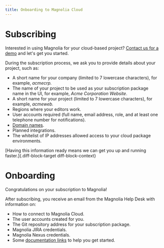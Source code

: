 ```yaml
---
title: Onboarding to Magnolia Cloud
---
```


[](!toc)

# Subscribing

Interested in using Magnolia for your cloud-based project? [Contact us for a demo](https://www.magnolia-cms.com/try.html) and let's get you started.

During the subscription process, we ask you to provide details about your project, such as:

* A short name for your company (limited to 7 lowercase characters), for example, *acmecrp.*
* The name of your project to be used as your subscription package name in the UI, for example, *Acme Corporation Website*.
* A short name for your project (limited to 7 lowercase characters), for example, *acmeweb.*
* Regions where your editors work.
* User accounts required (full name, email address, role, and at least one telephone number for notifications).
* [Domain names](/Magnolia+Cloud/Onboarding+to+Magnolia+Cloud/Cloud+domains+and+certificates).
* Planned integrations.
* The whitelist of IP addresses allowed access to your cloud package environments.

[Having this information ready means we can get you up and running faster.]{.diff-block-target diff-block-context}

# Onboarding

Congratulations on your subscription to Magnolia!

After subscribing, you receive an email from the Magnolia Help Desk with information on:

* How to connect to Magnolia Cloud.
* The user accounts created for you.
* The Git repository address for your subscription package.
* Magnolia JIRA credentials.
* Magnolia Nexus credentials.
* Some [documentation links](/Magnolia+Cloud) to help you get started.




<!-- Original Confluence content:

<p class="auto-cursor-target"><ac:structured-macro ac:name="toc" ac:schema-version="1" ac:macro-id="acf4d39e-a469-4c4a-a6fd-4f3c873b2a6f" /></p><h2>Subscribing</h2><p>Interested in using Magnolia for your cloud-based project? <a href="https://www.magnolia-cms.com/try.html"><ac:inline-comment-marker ac:ref="6b61bccf-ee83-4cc9-8ebf-19b5a8560d40">Contact us for a demo</ac:inline-comment-marker></a>&nbsp;and let's get you started.&nbsp;</p><p>During the subscription process, we ask you to provide details about your project, <ac:inline-comment-marker ac:ref="410a64eb-265d-4a42-8642-6fe4f37a9a34">such&nbsp;as:</ac:inline-comment-marker>&nbsp;</p><ul class="diff-block-target diff-block-context"><li>A short name for your company (limited to 7 lowercase characters), for example,&nbsp;<em>acmecrp.</em></li><li>The name of your project to be used as your subscription package name in the UI, for example, <em>Acme Corporation Website</em>.</li><li>A short name for your&nbsp;project (limited to 7 lowercase characters), for example,&nbsp;<em>acmeweb.</em></li><li>Regions where your editors work.</li><li>User accounts required (full name, email address, role, and at least one telephone number for notifications).</li><li><ac:link><ri:page ri:content-title="Cloud domains and certificates" /><ac:plain-text-link-body><![CDATA[Domain names]]></ac:plain-text-link-body></ac:link>.</li><li>Planned integrations.&nbsp;</li><li>The whitelist of IP addresses allowed access to your cloud package environments.</li></ul><p class="diff-block-target diff-block-context">Having this information ready means we can get you up and running faster.</p><h2>Onboarding</h2><p>Congratulations on your subscription to Magnolia!&nbsp;</p><p>After subscribing, you receive an email from the Magnolia Help Desk with information on:</p><ul><li>How to connect to Magnolia Cloud.</li><li>The user accounts created for you.</li><li>The Git repository address for your subscription package.</li><li>Magnolia JIRA&nbsp;credentials.</li><li>Magnolia Nexus credentials.</li><li>Some <ac:link><ri:page ri:content-title="Magnolia Cloud" /><ac:plain-text-link-body><![CDATA[documentation links]]></ac:plain-text-link-body></ac:link> to help you get started.</li></ul><p><br /></p>

-->
